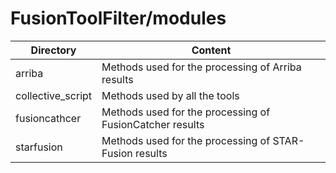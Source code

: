 # FusionToolFilter/modules

Directory | Content
--------- | -------
arriba   | Methods used for the processing of Arriba results
collective_script     | Methods used by all the tools
fusioncathcer     | Methods used for the processing of FusionCatcher results
starfusion   | Methods used for the processing of STAR-Fusion results
